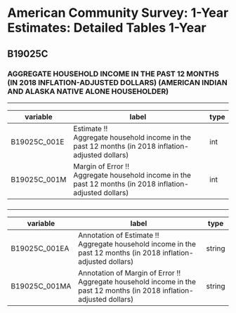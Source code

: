 # American Community Survey: 1-Year Estimates: Detailed Tables 1-Year

## B19025C

### AGGREGATE HOUSEHOLD INCOME IN THE PAST 12 MONTHS (IN 2018 INFLATION-ADJUSTED DOLLARS) (AMERICAN INDIAN AND ALASKA NATIVE ALONE HOUSEHOLDER)

___

| variable | label | type |
| ----- | ----- | ----- |
| B19025C_001E | Estimate !!<br>Aggregate household income in the past 12 months (in 2018 inflation-adjusted dollars) | int |
| B19025C_001M | Margin of Error !!<br>Aggregate household income in the past 12 months (in 2018 inflation-adjusted dollars) | int |
### 

___

| variable | label | type |
| ----- | ----- | ----- |
| B19025C_001EA | Annotation of Estimate !!<br>Aggregate household income in the past 12 months (in 2018 inflation-adjusted dollars) | string |
| B19025C_001MA | Annotation of Margin of Error !!<br>Aggregate household income in the past 12 months (in 2018 inflation-adjusted dollars) | string |

